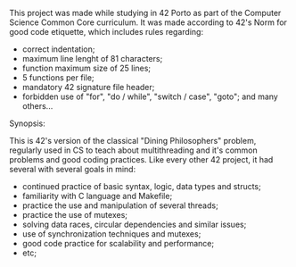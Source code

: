 This project was made while studying in 42 Porto as part of the Computer Science
Common Core curriculum.
It was made according to 42's Norm for good code etiquette, which includes rules regarding:
- correct indentation;
- maximum line lenght of 81 characters;
- function maximum size of 25 lines;
- 5 functions per file;
- mandatory 42 signature file header;
- forbidden use of "for", "do / while", "switch / case", "goto";
and many others...

Synopsis:

This is 42's version of the classical "Dining Philosophers" problem, regularly
used in CS to teach about multithreading and it's common problems and good coding practices.
Like every other 42 project, it had several with several goals in mind:
- continued practice of basic syntax, logic, data types and structs;
- familiarity with C language and Makefile;
- practice the use and manipulation of several threads;
- practice the use of mutexes;
- solving data races, circular dependencies and similar issues;
- use of synchronization techniques and mutexes;
- good code practice for scalability and performance;
- etc;
